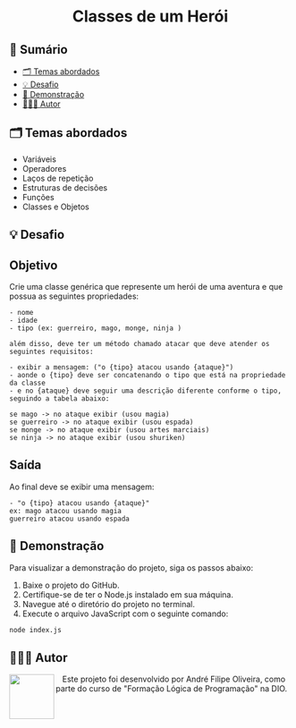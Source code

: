 <h1 align="center">Classes de um Herói</h1>

## 📎 Sumário

-   [🗂️ Temas abordados](#topics)
-   [💡 Desafio](#challenges)
-   [🚀 Demonstração](#demo)
-   [🧑🏾‍💻 Autor](#author)

<h2 id="topics">🗂️ Temas abordados</h2>

-   Variáveis
-   Operadores
-   Laços de repetição
-   Estruturas de decisões
-   Funções
-   Classes e Objetos

<h2 id="challenges">💡 Desafio</h2>

## Objetivo

Crie uma classe genérica que represente um herói de uma aventura e que possua as seguintes propriedades:

    - nome
    - idade
    - tipo (ex: guerreiro, mago, monge, ninja )

    além disso, deve ter um método chamado atacar que deve atender os seguintes requisitos:

    - exibir a mensagem: ("o {tipo} atacou usando {ataque}")
    - aonde o {tipo} deve ser concatenando o tipo que está na propriedade da classe
    - e no {ataque} deve seguir uma descrição diferente conforme o tipo, seguindo a tabela abaixo:

    se mago -> no ataque exibir (usou magia)
    se guerreiro -> no ataque exibir (usou espada)
    se monge -> no ataque exibir (usou artes marciais)
    se ninja -> no ataque exibir (usou shuriken)

## Saída

Ao final deve se exibir uma mensagem:

    - "o {tipo} atacou usando {ataque}"
    ex: mago atacou usando magia
    guerreiro atacou usando espada

<h2 id="demo">🚀 Demonstração</h2>

Para visualizar a demonstração do projeto, siga os passos abaixo:

1. Baixe o projeto do GitHub.
2. Certifique-se de ter o Node.js instalado em sua máquina.
3. Navegue até o diretório do projeto no terminal.
4. Execute o arquivo JavaScript com o seguinte comando:

```bash
node index.js
```

<h2 id="author">🧑🏾‍💻 Autor</h2>

<p>
    <img align=left margin=10 width=80 src="https://avatars.githubusercontent.com/u/132412680?v=4"/>
    <p>&nbsp&nbsp&nbspEste projeto foi desenvolvido por André Filipe Oliveira, como parte do curso de "Formação Lógica de Programação" na DIO.<br>
</p>
